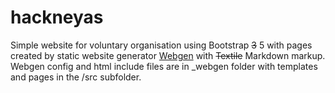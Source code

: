 # hackneyas
Simple website for voluntary organisation using Bootstrap ~~3~~ 5 with pages created by static website generator [Webgen](https://webgen.gettalong.org/) with ~~Textile~~ Markdown markup.
Webgen config and html include files are in  \_webgen folder with templates and pages in the \/src subfolder. 

